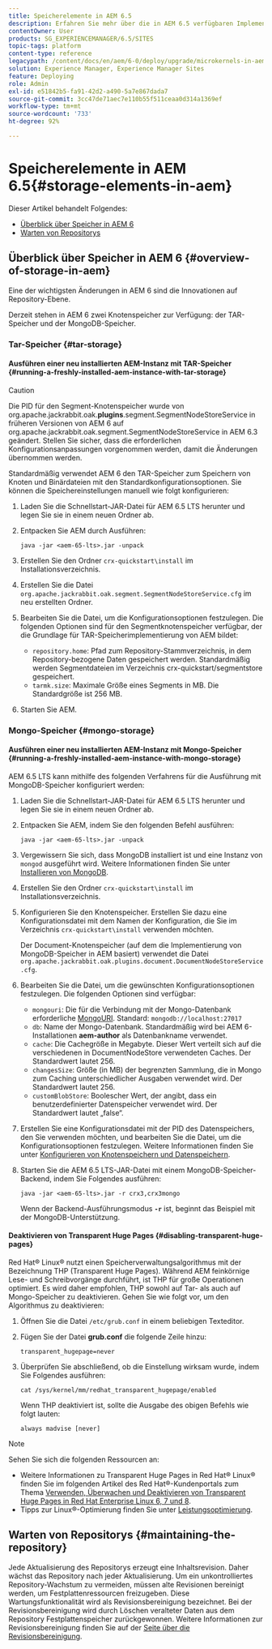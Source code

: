 ```yaml
---
title: Speicherelemente in AEM 6.5
description: Erfahren Sie mehr über die in AEM 6.5 verfügbaren Implementierungen des Knotenspeichers und über die Pflege des Repositorys.
contentOwner: User
products: SG_EXPERIENCEMANAGER/6.5/SITES
topic-tags: platform
content-type: reference
legacypath: /content/docs/en/aem/6-0/deploy/upgrade/microkernels-in-aem-6-0
solution: Experience Manager, Experience Manager Sites
feature: Deploying
role: Admin
exl-id: e51842b5-fa91-42d2-a490-5a7e867dada7
source-git-commit: 3cc47de71aec7e110b55f511ceaa0d314a1369ef
workflow-type: tm+mt
source-wordcount: '733'
ht-degree: 92%

---
```


# Speicherelemente in AEM 6.5{#storage-elements-in-aem}

Dieser Artikel behandelt Folgendes:

* [Überblick über Speicher in AEM 6](/help/sites-deploying/storage-elements-in-aem-6.md#overview-of-storage-in-aem)
* [Warten von Repositorys](/help/sites-deploying/storage-elements-in-aem-6.md#maintaining-the-repository)

## Überblick über Speicher in AEM 6 {#overview-of-storage-in-aem}

Eine der wichtigsten Änderungen in AEM 6 sind die Innovationen auf Repository-Ebene.

Derzeit stehen in AEM 6 zwei Knotenspeicher zur Verfügung: der TAR-Speicher und der MongoDB-Speicher.

### Tar-Speicher {#tar-storage}

#### Ausführen einer neu installierten AEM-Instanz mit TAR-Speicher {#running-a-freshly-installed-aem-instance-with-tar-storage}

>[!CAUTION]
>
>Die PID für den Segment-Knotenspeicher wurde von org.apache.jackrabbit.oak.**plugins**.segment.SegmentNodeStoreService in früheren Versionen von AEM 6 auf org.apache.jackrabbit.oak.segment.SegmentNodeStoreService in AEM 6.3 geändert. Stellen Sie sicher, dass die erforderlichen Konfigurationsanpassungen vorgenommen werden, damit die Änderungen übernommen werden.

Standardmäßig verwendet AEM 6 den TAR-Speicher zum Speichern von Knoten und Binärdateien mit den Standardkonfigurationsoptionen. Sie können die Speichereinstellungen manuell wie folgt konfigurieren:

1. Laden Sie die Schnellstart-JAR-Datei für AEM 6.5 LTS herunter und legen Sie sie in einem neuen Ordner ab.
1. Entpacken Sie AEM durch Ausführen:

   `java -jar <aem-65-lts>.jar -unpack`

1. Erstellen Sie den Ordner `crx-quickstart\install` im Installationsverzeichnis.

1. Erstellen Sie die Datei `org.apache.jackrabbit.oak.segment.SegmentNodeStoreService.cfg` im neu erstellten Ordner.

1. Bearbeiten Sie die Datei, um die Konfigurationsoptionen festzulegen. Die folgenden Optionen sind für den Segmentknotenspeicher verfügbar, der die Grundlage für TAR-Speicherimplementierung von AEM bildet:

   * `repository.home`: Pfad zum Repository-Stammverzeichnis, in dem Repository-bezogene Daten gespeichert werden. Standardmäßig werden Segmentdateien im Verzeichnis crx-quickstart/segmentstore gespeichert.
   * `tarmk.size`: Maximale Größe eines Segments in MB. Die Standardgröße ist 256 MB.

1. Starten Sie AEM.

### Mongo-Speicher {#mongo-storage}

#### Ausführen einer neu installierten AEM-Instanz mit Mongo-Speicher {#running-a-freshly-installed-aem-instance-with-mongo-storage}

AEM 6.5 LTS kann mithilfe des folgenden Verfahrens für die Ausführung mit MongoDB-Speicher konfiguriert werden:

1. Laden Sie die Schnellstart-JAR-Datei für AEM 6.5 LTS herunter und legen Sie sie in einem neuen Ordner ab.
1. Entpacken Sie AEM, indem Sie den folgenden Befehl ausführen:

   `java -jar <aem-65-lts>.jar -unpack`

1. Vergewissern Sie sich, dass MongoDB installiert ist und eine Instanz von `mongod` ausgeführt wird. Weitere Informationen finden Sie unter [Installieren von MongoDB](https://docs.mongodb.org/manual/installation/).
1. Erstellen Sie den Ordner `crx-quickstart\install` im Installationsverzeichnis.
1. Konfigurieren Sie den Knotenspeicher. Erstellen Sie dazu eine Konfigurationsdatei mit dem Namen der Konfiguration, die Sie im Verzeichnis `crx-quickstart\install` verwenden möchten.

   Der Document-Knotenspeicher (auf dem die Implementierung von MongoDB-Speicher in AEM basiert) verwendet die Datei `org.apache.jackrabbit.oak.plugins.document.DocumentNodeStoreService.cfg`.

1. Bearbeiten Sie die Datei, um die gewünschten Konfigurationsoptionen festzulegen. Die folgenden Optionen sind verfügbar:

   * `mongouri`: Die für die Verbindung mit der Mongo-Datenbank erforderliche [MongoURI](https://docs.mongodb.org/manual/reference/connection-string/). Standard: `mongodb://localhost:27017`
   * `db`: Name der Mongo-Datenbank. Standardmäßig wird bei AEM 6-Installationen **aem-author** als Datenbankname verwendet.
   * `cache`: Die Cachegröße in Megabyte. Dieser Wert verteilt sich auf die verschiedenen in DocumentNodeStore verwendeten Caches. Der Standardwert lautet 256.
   * `changesSize`: Größe (in MB) der begrenzten Sammlung, die in Mongo zum Caching unterschiedlicher Ausgaben verwendet wird. Der Standardwert lautet 256.
   * `customBlobStore`: Boolescher Wert, der angibt, dass ein benutzerdefinierter Datenspeicher verwendet wird. Der Standardwert lautet „false“.

1. Erstellen Sie eine Konfigurationsdatei mit der PID des Datenspeichers, den Sie verwenden möchten, und bearbeiten Sie die Datei, um die Konfigurationsoptionen festzulegen. Weitere Informationen finden Sie unter [Konfigurieren von Knotenspeichern und Datenspeichern](/help/sites-deploying/data-store-config.md).

1. Starten Sie die AEM 6.5 LTS-JAR-Datei mit einem MongoDB-Speicher-Backend, indem Sie Folgendes ausführen:

   ```shell
   java -jar <aem-65-lts>.jar -r crx3,crx3mongo
   ```

   Wenn der Backend-Ausführungsmodus **`-r`** ist, beginnt das Beispiel mit der MongoDB-Unterstützung.

#### Deaktivieren von Transparent Huge Pages {#disabling-transparent-huge-pages}

Red Hat® Linux® nutzt einen Speicherverwaltungsalgorithmus mit der Bezeichnung THP (Transparent Huge Pages). Während AEM feinkörnige Lese- und Schreibvorgänge durchführt, ist THP für große Operationen optimiert. Es wird daher empfohlen, THP sowohl auf Tar- als auch auf Mongo-Speicher zu deaktivieren. Gehen Sie wie folgt vor, um den Algorithmus zu deaktivieren:

1. Öffnen Sie die Datei `/etc/grub.conf` in einem beliebigen Texteditor.
1. Fügen Sie der Datei **grub.conf** die folgende Zeile hinzu:

   ```
   transparent_hugepage=never
   ```

1. Überprüfen Sie abschließend, ob die Einstellung wirksam wurde, indem Sie Folgendes ausführen:

   ```
   cat /sys/kernel/mm/redhat_transparent_hugepage/enabled
   ```

   Wenn THP deaktiviert ist, sollte die Ausgabe des obigen Befehls wie folgt lauten:

   ```
   always madvise [never]
   ```

>[!NOTE]
>
>Sehen Sie sich die folgenden Ressourcen an:
>
>* Weitere Informationen zu Transparent Huge Pages in Red Hat® Linux® finden Sie im folgenden Artikel des Red Hat®-Kundenportals zum Thema [Verwenden, Überwachen und Deaktivieren von Transparent Huge Pages in Red Hat Enterprise Linux 6, 7 und 8](https://access.redhat.com/solutions/46111).
>* Tipps zur Linux®-Optimierung finden Sie unter [Leistungsoptimierung](/help/sites-deploying/configuring-performance.md).
>

## Warten von Repositorys {#maintaining-the-repository}

Jede Aktualisierung des Repositorys erzeugt eine Inhaltsrevision. Daher wächst das Repository nach jeder Aktualisierung. Um ein unkontrolliertes Repository-Wachstum zu vermeiden, müssen alte Revisionen bereinigt werden, um Festplattenressourcen freizugeben. Diese Wartungsfunktionalität wird als Revisionsbereinigung bezeichnet. Bei der Revisionsbereinigung wird durch Löschen veralteter Daten aus dem Repository Festplattenspeicher zurückgewonnen. Weitere Informationen zur Revisionsbereinigung finden Sie auf der [Seite über die Revisionsbereinigung](/help/sites-deploying/revision-cleanup.md).
